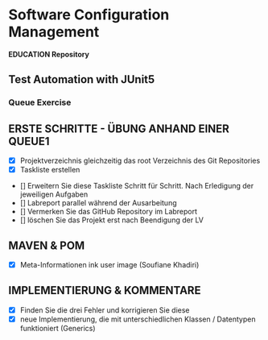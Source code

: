 # Software Configuration Management #

**EDUCATION Repository**

## Test Automation with JUnit5 ##

### Queue Exercise ###

## ERSTE SCHRITTE - ÜBUNG ANHAND EINER QUEUE1 ##

- [x] Projektverzeichnis gleichzeitig das root Verzeichnis des Git
Repositories
- [x] Taskliste erstellen 
- [] Erweitern Sie diese Taskliste Schritt für Schritt. Nach Erledigung der jeweiligen
Aufgaben
- [] Labreport parallel während der Ausarbeitung 
- [] Vermerken Sie das GitHub Repository im Labreport
- [] löschen Sie das Projekt erst nach Beendigung der LV
 ## MAVEN & POM ##
 - [x] Meta-Informationen ink user image (Soufiane Khadiri)
 ## IMPLEMENTIERUNG & KOMMENTARE ##
 - [x] Finden Sie die drei Fehler und korrigieren Sie diese
 - [x] neue Implementierung, die mit
unterschiedlichen Klassen / Datentypen funktioniert (Generics)